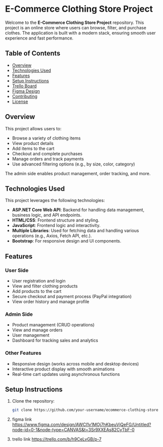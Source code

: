 # E-Commerce Clothing Store Project

Welcome to the **E-Commerce Clothing Store Project** repository. This project is an online store where users can browse, filter, and purchase clothes. The application is built with a modern stack, ensuring smooth user experience and fast performance.

## Table of Contents
- [Overview](#overview)
- [Technologies Used](#technologies-used)
- [Features](#features)
- [Setup Instructions](#setup-instructions)
- [Trello Board](#trello-board)
- [Figma Design](#figma-design)
- [Contributing](#contributing)
- [License](#license)

## Overview

This project allows users to:
- Browse a variety of clothing items
- View product details
- Add items to the cart
- Checkout and complete purchases
- Manage orders and track payments
- Use advanced filtering options (e.g., by size, color, category)
  
The admin side enables product management, order tracking, and more.

## Technologies Used

This project leverages the following technologies:

- **ASP.NET Core Web API**: Backend for handling data management, business logic, and API endpoints.
- **HTML/CSS**: Frontend structure and styling.
- **JavaScript**: Frontend logic and interactivity.
- **Multiple Libraries**: Used for fetching data and handling various operations (e.g., Axios, Fetch API, etc.).
- **Bootstrap**: For responsive design and UI components.

## Features

### User Side
- User registration and login
- View and filter clothing products
- Add products to the cart
- Secure checkout and payment process (PayPal integration)
- View order history and manage profile

### Admin Side
- Product management (CRUD operations)
- View and manage orders
- User management
- Dashboard for tracking sales and analytics

### Other Features
- Responsive design (works across mobile and desktop devices)
- Interactive product display with smooth animations
- Real-time cart updates using asynchronous functions

## Setup Instructions

1. Clone the repository:

   ```bash
   git clone https://github.com/your-username/ecommerce-clothing-store.git

2. figma link 
    https://www.figma.com/design/AWCl1v1MOj7hKbeuVjQeFG/Untitled?node-id=0-1&node-type=CANVAS&t=3Sr9XXEAs82CyTbF-0

3. trello link
    https://trello.com/b/h9CeLvGB/p-7


